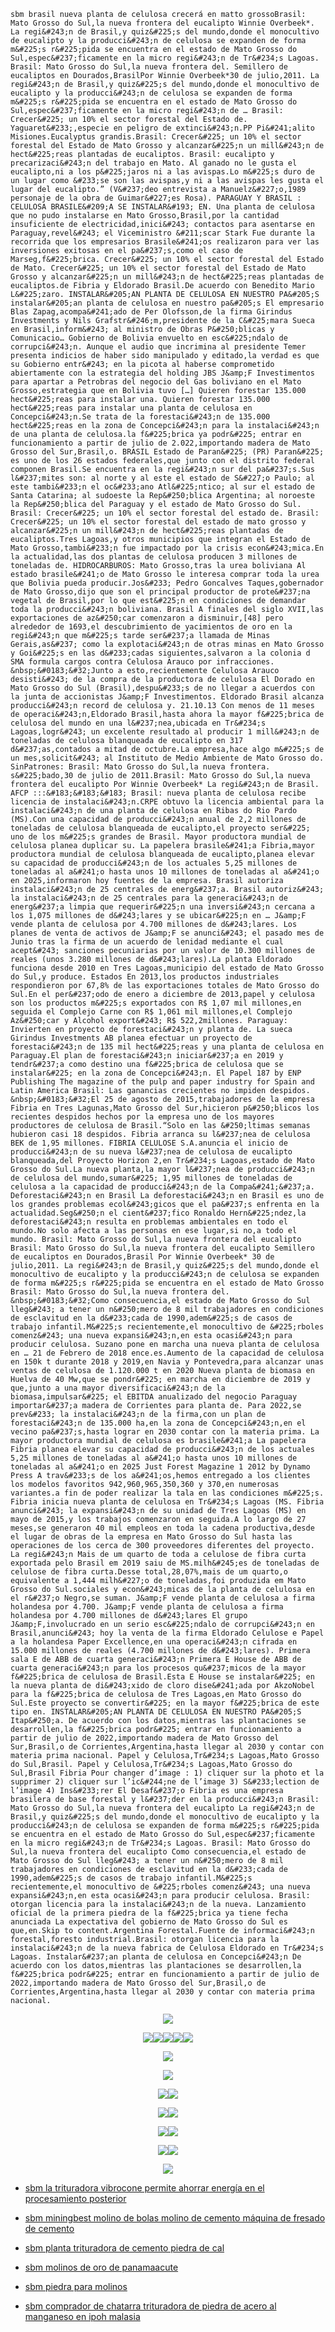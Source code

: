 
```
sbm brasil nueva planta de celulosa crecerá en matto grossoBrasil: Mato Grosso do Sul,la nueva frontera del eucalipto Winnie Overbeek*. La regi&#243;n de Brasil,y quiz&#225;s del mundo,donde el monocultivo de eucalipto y la producci&#243;n de celulosa se expanden de forma m&#225;s r&#225;pida se encuentra en el estado de Mato Grosso do Sul,espec&#237;ficamente en la micro regi&#243;n de Tr&#234;s Lagoas. Brasil: Mato Grosso do Sul,la nueva frontera del. Semillero de eucaliptos en Dourados,BrasilPor Winnie Overbeek*30 de julio,2011. La regi&#243;n de Brasil,y quiz&#225;s del mundo,donde el monocultivo de eucalipto y la producci&#243;n de celulosa se expanden de forma m&#225;s r&#225;pida se encuentra en el estado de Mato Grosso do Sul,espec&#237;ficamente en la micro regi&#243;n de … Brasil: Crecer&#225; un 10% el sector forestal del Estado de. Yaguaret&#233;,especie en peligro de extinci&#243;n.PP Pi&#241;alito Misiones.Eucalyptus grandis.Brasil: Crecer&#225; un 10% el sector forestal del Estado de Mato Grosso y alcanzar&#225;n un mill&#243;n de hect&#225;reas plantadas de eucaliptos. Brasil: eucalipto y precarizaci&#243;n del trabajo en Mato. Al ganado no le gusta el eucalipto,ni a los p&#225;jaros ni a las avispas.Lo m&#225;s duro de un lugar como &#233;se son las avispas,y ni a las avispas les gusta el lugar del eucalipto.” (V&#237;deo entrevista a Manuelz&#227;o,1989 personaje de la obra de Guimar&#227;es Rosa). PARAGUAY Y BRASIL : CELULOSA BRASILE&#209;A SE INSTALAR&#193; EN. Una planta de celulosa que no pudo instalarse en Mato Grosso,Brasil,por la cantidad insuficiente de electricidad,inici&#243; contactos para asentarse en Paraguay,revel&#243; el Viceministro &#211;scar Stark Fue durante la recorrida que los empresarios Brasile&#241;os realizaron para ver las inversiones exitosas en el pa&#237;s,como el caso de Marseg,f&#225;brica. Crecer&#225; un 10% el sector forestal del Estado de Mato. Crecer&#225; un 10% el sector forestal del Estado de Mato Grosso y alcanzar&#225;n un mill&#243;n de hect&#225;reas plantadas de eucaliptos.de Fibria y Eldorado Brasil.De acuerdo con Benedito Mario L&#225;zaro. INSTALAR&#205;AN PLANTA DE CELULOSA EN NUESTRO PA&#205;S instalar&#205;an planta de celulosa en nuestro pa&#205;s El empresario Blas Zapag,acompa&#241;ado de Per Olofsson,de la firma Girindus Investments y Nils Grafstr&#246;m,presidente de la C&#225;mara Sueca en Brasil,inform&#243; al ministro de Obras P&#250;blicas y Comunicacio… Gobierno de Bolivia envuelto en esc&#225;ndalo de corrupci&#243;n. Aunque el audio que incrimina al presidente Temer presenta indicios de haber sido manipulado y editado,la verdad es que su Gobierno entr&#243; en la picota al haberse comprometido abiertamente con la estrategia del holding JBS J&amp;F Investimentos para apartar a Petrobras del negocio del Gas boliviano en el Mato Grosso,estrategia que en Bolivia tuvo […] Quieren forestar 135.000 hect&#225;reas para instalar una. Quieren forestar 135.000 hect&#225;reas para instalar una planta de celulosa en Concepci&#243;n.Se trata de la forestaci&#243;n de 135.000 hect&#225;reas en la zona de Concepci&#243;n para la instalaci&#243;n de una planta de celulosa.la f&#225;brica ya podr&#225; entrar en funcionamiento a partir de julio de 2.022,importando madera de Mato Grosso del Sur,Brasil,o. BRASIL Estado de Paran&#225; (PR) Paran&#225; es uno de los 26 estados federales,que junto con el distrito federal componen Brasil.Se encuentra en la regi&#243;n sur del pa&#237;s.Sus l&#237;mites son: al norte y al este el estado de S&#227;o Paulo; al este tambi&#233;n el oc&#233;ano Atl&#225;ntico; al sur el estado de Santa Catarina; al sudoeste la Rep&#250;blica Argentina; al noroeste la Rep&#250;blica del Paraguay y el estado de Mato Grosso do Sul. Brasil: Crecer&#225; un 10% el sector forestal del estado de. Brasil: Crecer&#225; un 10% el sector forestal del estado de mato grosso y alcanzar&#225;n un mill&#243;n de hect&#225;reas plantadas de eucaliptos.Tres Lagoas,y otros municipios que integran el Estado de Mato Grosso,tambi&#233;n fue impactado por la crisis econ&#243;mica.En la actualidad,las dos plantas de celulosa producen 3 millones de toneladas de. HIDROCARBUROS: Mato Grosso,tras la urea boliviana Al estado brasile&#241;o de Mato Grosso le interesa comprar toda la urea que Bolivia pueda producir.Jos&#233; Pedro Goncalves Taques,gobernador de Mato Grosso,dijo que son el principal productor de prote&#237;na vegetal de Brasil,por lo que est&#225;n en condiciones de demandar toda la producci&#243;n boliviana. Brasil A finales del siglo XVII,las exportaciones de az&#250;car comenzaron a disminuir,[48] pero alrededor de 1693,el descubrimiento de yacimientos de oro en la regi&#243;n que m&#225;s tarde ser&#237;a llamada de Minas Gerais,as&#237; como la explotaci&#243;n de otras minas en Mato Grosso y Goi&#225;s en las d&#233;cadas siguientes,salvaron a la colonia d SMA formula cargos contra Celulosa Arauco por infracciones. &nbsp;&#0183;&#32;Junto a esto,recientemente Celulosa Arauco desisti&#243; de la compra de la productora de celulosa El Dorado en Mato Grosso do Sul (Brasil),despu&#233;s de no llegar a acuerdos con la junta de accionistas J&amp;F Investimentos. Eldorado Brasil alcanza producci&#243;n record de celulosa y. 21.10.13 Con menos de 11 meses de operaci&#243;n,Eldorado Brasil,hasta ahora la mayor f&#225;brica de celulosa del mundo en una l&#237;nea,ubicada en Tr&#234;s Lagoas,logr&#243; un excelente resultado al producir 1 mill&#243;n de toneladas de celulosa blanqueada de eucalipto en 317 d&#237;as,contados a mitad de octubre.La empresa,hace algo m&#225;s de un mes,solicit&#243; al Instituto de Medio Ambiente de Mato Grosso do. SinPatrones: Brasil: Mato Grosso do Sul,la nueva frontera. s&#225;bado,30 de julio de 2011.Brasil: Mato Grosso do Sul,la nueva frontera del eucalipto Por Winnie Overbeek* La regi&#243;n de Brasil. AFCP :::&#183;&#183;&#183; Brasil: nueva planta de celulosa recibe licencia de instalaci&#243;n.CRPE obtuvo la licencia ambiental para la instalaci&#243;n de una planta de celulosa en Ribas do Rio Pardo (MS).Con una capacidad de producci&#243;n anual de 2,2 millones de toneladas de celulosa blanqueada de eucalipto,el proyecto ser&#225; uno de los m&#225;s grandes de Brasil. Mayor productora mundial de celulosa planea duplicar su. La papelera brasile&#241;a Fibria,mayor productora mundial de celulosa blanqueada de eucalipto,planea elevar su capacidad de producci&#243;n de los actuales 5,25 millones de toneladas al a&#241;o hasta unos 10 millones de toneladas al a&#241;o en 2025,informaron hoy fuentes de la empresa. Brasil autoriza instalaci&#243;n de 25 centrales de energ&#237;a. Brasil autoriz&#243; la instalaci&#243;n de 25 centrales para la generaci&#243;n de energ&#237;a limpia que requerir&#225;n una inversi&#243;n cercana a los 1,075 millones de d&#243;lares y se ubicar&#225;n en … J&amp;F vende planta de celulosa por 4.700 millones de d&#243;lares. Los planes de venta de activos de J&amp;F se anunci&#243; el pasado mes de Junio tras la firma de un acuerdo de lenidad mediante el cual acept&#243; sanciones pecuniarias por un valor de 10.300 millones de reales (unos 3.280 millones de d&#243;lares).La planta Eldorado funciona desde 2010 en Tres Lagoas,municipio del estado de Mato Grosso do Sul,y produce. Estados En 2013,los productos industriales respondieron por 67,8% de las exportaciones totales de Mato Grosso do Sul.En el per&#237;odo de enero a diciembre de 2013,papel y celulosa son los productos m&#225;s exportados con R$ 1,07 mil millones,en seguida el Complejo Carne con R$ 1,061 mil millones,el Complejo Az&#250;car y Alcohol export&#243; R$ 522,2millones. Paraguay: Invierten en proyecto de forestaci&#243;n y planta de. La sueca Girindus Investments AB planea efectuar un proyecto de forestaci&#243;n de 135 mil hect&#225;reas y una planta de celulosa en Paraguay.El plan de forestaci&#243;n iniciar&#237;a en 2019 y tendr&#237;a como destino una f&#225;brica de celulosa que se instalar&#225; en la zona de Concepci&#243;n. El Papel 187 by ENP Publishing The magazine of the pulp and paper industry for Spain and Latin America Brasil: Las ganancias crecientes no impiden despidos. &nbsp;&#0183;&#32;El 25 de agosto de 2015,trabajadores de la empresa Fibria en Tres Lagunas,Mato Grosso del Sur,hicieron p&#250;blicos los recientes despidos hechos por la empresa uno de los mayores productores de celulosa de Brasil.“Solo en las &#250;ltimas semanas hubieron casi 18 despidos. Fibria arranca su l&#237;nea de celulosa BEK de 1,95 millones. FIBRIA CELULOSE S.A.anuncia el inicio de producci&#243;n de su nueva l&#237;nea de celulosa de eucalipto blanqueada,del Proyecto Horizon 2,en Tr&#234;s Lagoas,estado de Mato Grosso do Sul.La nueva planta,la mayor l&#237;nea de producci&#243;n de celulosa del mundo,sumar&#225; 1,95 millones de toneladas de celulosa a la capacidad de producci&#243;n de la Compa&#241;&#237;a. Deforestaci&#243;n en Brasil La deforestaci&#243;n en Brasil es uno de los grandes problemas ecol&#243;gicos que el pa&#237;s enfrenta en la actualidad.Seg&#250;n el cient&#237;fico Ronaldo Hern&#225;ndez,la deforestaci&#243;n resulta en problemas ambientales en todo el mundo.No solo afecta a las personas en ese lugar,si no,a todo el mundo. Brasil: Mato Grosso do Sul,la nueva frontera del eucalipto Brasil: Mato Grosso do Sul,la nueva frontera del eucalipto Semillero de eucaliptos en Dourados,Brasil Por Winnie Overbeek* 30 de julio,2011. La regi&#243;n de Brasil,y quiz&#225;s del mundo,donde el monocultivo de eucalipto y la producci&#243;n de celulosa se expanden de forma m&#225;s r&#225;pida se encuentra en el estado de Mato Grosso Brasil: Mato Grosso do Sul,la nueva frontera del. &nbsp;&#0183;&#32;Como consecuencia,el estado de Mato Grosso do Sul lleg&#243; a tener un n&#250;mero de 8 mil trabajadores en condiciones de esclavitud en la d&#233;cada de 1990,adem&#225;s de casos de trabajo infantil.M&#225;s recientemente,el monocultivo de &#225;rboles comenz&#243; una nueva expansi&#243;n,en esta ocasi&#243;n para producir celulosa. Suzano pone en marcha una nueva planta de celulosa en … 21 de Febrero de 2018 ence.es.Aumento de la capacidad de celulosa en 150k t durante 2018 y 2019,en Navia y Pontevedra,para alcanzar unas ventas de celulosa de 1.120.000 t en 2020 Nueva planta de biomasa en Huelva de 40 Mw,que se pondr&#225; en marcha en diciembre de 2019 y que,junto a una mayor diversificaci&#243;n de la biomasa,impulsar&#225; el EBITDA anualizado del negocio Paraguay importar&#237;a madera de Corrientes para planta de. Para 2022,se prev&#233; la instalaci&#243;n de la firma,con un plan de forestaci&#243;n de 135.000 ha,en la zona de Concepci&#243;n,en el vecino pa&#237;s,hasta lograr en 2030 contar con la materia prima. La mayor productora mundial de celulosa es brasile&#241;a La papelera Fibria planea elevar su capacidad de producci&#243;n de los actuales 5,25 millones de toneladas al a&#241;o hasta unos 10 millones de toneladas al a&#241;o en 2025 Just Forest Magazine 1 2012 by Dynamo Press A trav&#233;s de los a&#241;os,hemos entregado a los clientes los modelos favoritos 942,960,965,350,360 y 370,en numerosas variantes.a fin de poder realizar la tala en las condiciones m&#225;s. Fibria inicia nueva planta de celulosa en Tr&#234;s Lagoas (MS. Fibria anunci&#243; la expansi&#243;n de su unidad de Tres Lagoas (MS) en mayo de 2015,y los trabajos comenzaron en seguida.A lo largo de 27 meses,se generaron 40 mil empleos en toda la cadena productiva,desde el lugar de obras de la empresa en Mato Grosso do Sul hasta las operaciones de los cerca de 300 proveedores diferentes del proyecto. La regi&#243;n Mais de um quarto de toda a celulose de fibra curta exportada pelo Brasil em 2019 saiu de MS.milh&#245;es de toneladas de celulose de fibra curta.Desse total,28,07%,mais de um quarto,o equivalente a 1,444 milh&#227;o de toneladas,foi produzida em Mato Grosso do Sul.sociales y econ&#243;micas de la planta de celulosa en el r&#237;o Negro,se suman. J&amp;F vende planta de celulosa a firma holandesa por 4.700. J&amp;F vende planta de celulosa a firma holandesa por 4.700 millones de d&#243;lares El grupo J&amp;F,involucrado en un serio esc&#225;ndalo de corrupci&#243;n en Brasil,anunci&#243; hoy la venta de la firma Eldorado Celulose e Papel a la holandesa Paper Excellence,en una operaci&#243;n cifrada en 15.000 millones de reales (4.700 millones de d&#243;lares). Primera sala E de ABB de cuarta generaci&#243;n Primera E House de ABB de cuarta generaci&#243;n para los procesos qu&#237;micos de la mayor f&#225;brica de celulosa de Brasil.Esta E House se instalar&#225; en la nueva planta de di&#243;xido de cloro dise&#241;ada por AkzoNobel para la f&#225;brica de celulosa de Tres Lagoas,en Mato Grosso do Sul.Este proyecto se convertir&#225; en la mayor f&#225;brica de este tipo en. INSTALAR&#205;AN PLANTA DE CELULOSA EN NUESTRO PA&#205;S Itap&#250;a. De acuerdo con los datos,mientras las plantaciones se desarrollen,la f&#225;brica podr&#225; entrar en funcionamiento a partir de julio de 2022,importando madera de Mato Grosso del Sur,Brasil,o de Corrientes,Argentina,hasta llegar al 2030 y contar con materia prima nacional. Papel y Celulosa,Tr&#234;s Lagoas,Mato Grosso do Sul,Brasil. Papel y Celulosa,Tr&#234;s Lagoas,Mato Grosso do Sul,Brasil Fibria Pour changer d’image : 1) cliquer sur la photo et la supprimer 2) cliquer sur l’ic&#244;ne de l’image 3) S&#233;lection de l’image 4) Ins&#233;rer El Desaf&#237;o Fibria es una empresa brasilera de base forestal y l&#237;der en la producci&#243;n Brasil: Mato Grosso do Sul,la nueva frontera del eucalipto La regi&#243;n de Brasil,y quiz&#225;s del mundo,donde el monocultivo de eucalipto y la producci&#243;n de celulosa se expanden de forma m&#225;s r&#225;pida se encuentra en el estado de Mato Grosso do Sul,espec&#237;ficamente en la micro regi&#243;n de Tr&#234;s Lagoas. Brasil: Mato Grosso do Sul,la nueva frontera del eucalipto Como consecuencia,el estado de Mato Grosso do Sul lleg&#243; a tener un n&#250;mero de 8 mil trabajadores en condiciones de esclavitud en la d&#233;cada de 1990,adem&#225;s de casos de trabajo infantil.M&#225;s recientemente,el monocultivo de &#225;rboles comenz&#243; una nueva expansi&#243;n,en esta ocasi&#243;n para producir celulosa. Brasil: otorgan licencia para la instalaci&#243;n de la nueva. Lanzamiento oficial de la primera piedra de la f&#225;brica ya tiene fecha anunciada La expectativa del gobierno de Mato Grosso do Sul es que,en.Skip to content.Argentina Forestal.Fuente de informaci&#243;n forestal,foresto industrial.Brasil: otorgan licencia para la instalaci&#243;n de la nueva fabrica de Celulosa Eldorado en Tr&#234;s Lagoas. Instalar&#237;an planta de celulosa en Concepci&#243;n De acuerdo con los datos,mientras las plantaciones se desarrollen,la f&#225;brica podr&#225; entrar en funcionamiento a partir de julio de 2022,importando madera de Mato Grosso del Sur,Brasil,o de Corrientes,Argentina,hasta llegar al 2030 y contar con materia prima nacional. 
```

<div align="center">

<a href="https://es-crusher.shibang-china.com/github&k=sbm+brasil+nueva+planta+de+celulosa+crecer%C3%A1+en+matto+grosso"><img src="https://static.shibang-china.com/es/crusher/logo.jpg"></a>

<a href="https://es-crusher.shibang-china.com/github&k=sbm+brasil+nueva+planta+de+celulosa+crecer%C3%A1+en+matto+grosso"><img src="https://static.shibang-china.com/es/crusher/index.jpg"></a><a href="https://es-crusher.shibang-china.com/material.htmlgithub&k=sbm+brasil+nueva+planta+de+celulosa+crecer%C3%A1+en+matto+grosso"><img src="https://static.shibang-china.com/es/crusher/material.jpg"></a><a href="https://es-crusher.shibang-china.com/application.htmlgithub&k=sbm+brasil+nueva+planta+de+celulosa+crecer%C3%A1+en+matto+grosso"><img src="https://static.shibang-china.com/es/crusher/application.jpg"></a><a href="https://es-crusher.shibang-china.com/aboutus.htmlgithub&k=sbm+brasil+nueva+planta+de+celulosa+crecer%C3%A1+en+matto+grosso"><img src="https://static.shibang-china.com/es/crusher/aboutus.jpg"></a><a href="https://es-crusher.shibang-china.com/contact.htmlgithub&k=sbm+brasil+nueva+planta+de+celulosa+crecer%C3%A1+en+matto+grosso"><img src="https://static.shibang-china.com/es/crusher/contact.jpg"></a>

<a href="https://es-crusher.shibang-china.com/github&k=sbm+brasil+nueva+planta+de+celulosa+crecer%C3%A1+en+matto+grosso"><img src="https://static.shibang-china.com/es/crusher/banner.jpg"></a>

<a href="https://swt.shibang-china.com/github&k=sbm+brasil+nueva+planta+de+celulosa+crecer%C3%A1+en+matto+grosso"><img src="https://static.shibang-china.com/es/crusher/text.jpg"></a>

<a href="https://swt.shibang-china.com/github&k=sbm+brasil+nueva+planta+de+celulosa+crecer%C3%A1+en+matto+grosso"><img src="https://static.shibang-china.com/es/crusher/chat.jpg"></a><a href="https://es-crusher.shibang-china.com/contact.htmlgithub&k=sbm+brasil+nueva+planta+de+celulosa+crecer%C3%A1+en+matto+grosso"><img src="https://static.shibang-china.com/es/crusher/message.jpg"></a>

<a href="https://es-crusher.shibang-china.com/products/pe.htmlgithub&k=sbm+brasil+nueva+planta+de+celulosa+crecer%C3%A1+en+matto+grosso"><img src="https://static.shibang-china.com/es/crusher/pe.jpg"></a><a href="https://es-crusher.shibang-china.com/products/pf.htmlgithub&k=sbm+brasil+nueva+planta+de+celulosa+crecer%C3%A1+en+matto+grosso"><img src="https://static.shibang-china.com/es/crusher/pf.jpg"></a>

<a href="https://es-crusher.shibang-china.com/products/hpt.htmlgithub&k=sbm+brasil+nueva+planta+de+celulosa+crecer%C3%A1+en+matto+grosso"><img src="https://static.shibang-china.com/es/crusher/hpt.jpg"></a><a href="https://es-crusher.shibang-china.com/products/vsi.htmlgithub&k=sbm+brasil+nueva+planta+de+celulosa+crecer%C3%A1+en+matto+grosso"><img src="https://static.shibang-china.com/es/crusher/vsi.jpg"></a>

<a href="https://es-crusher.shibang-china.com/products/klv.htmlgithub&k=sbm+brasil+nueva+planta+de+celulosa+crecer%C3%A1+en+matto+grosso"><img src="https://static.shibang-china.com/es/crusher/klv.jpg"></a><a href="https://es-crusher.shibang-china.com/products/portable.htmlgithub&k=sbm+brasil+nueva+planta+de+celulosa+crecer%C3%A1+en+matto+grosso"><img src="https://static.shibang-china.com/es/crusher/portable.jpg"></a>

<a href="https://swt.shibang-china.com/github&k=sbm+brasil+nueva+planta+de+celulosa+crecer%C3%A1+en+matto+grosso"><img src="https://static.shibang-china.com/es/crusher/case.jpg"></a>

</div>


* [sbm la trituradora vibrocone permite ahorrar energía en el procesamiento posterior](sbm%20la%20trituradora%20vibrocone%20permite%20ahorrar%20energ%C3%ADa%20en%20el%20procesamiento%20posterior.md)

* [sbm miningbest molino de bolas molino de cemento máquina de fresado de cemento](sbm%20miningbest%20molino%20de%20bolas%20molino%20de%20cemento%20m%C3%A1quina%20de%20fresado%20de%20cemento.md)

* [sbm planta trituradora de cemento piedra de cal](sbm%20planta%20trituradora%20de%20cemento%20piedra%20de%20cal.md)

* [sbm molinos de oro de panamaacute](sbm%20molinos%20de%20oro%20de%20panamaacute.md)

* [sbm piedra para molinos](sbm%20piedra%20para%20molinos.md)

* [sbm comprador de chatarra trituradora de piedra de acero al manganeso en ipoh malasia](sbm%20comprador%20de%20chatarra%20trituradora%20de%20piedra%20de%20acero%20al%20manganeso%20en%20ipoh%20malasia.md)